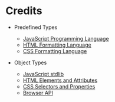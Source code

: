 # Credits

- Predefined Types
	- [JavaScript Programming Language](https://developer.mozilla.org/en-US/docs/Web/JavaScript/)
	- [HTML Formatting Language](https://developer.mozilla.org/en-US/docs/Web/HTML/)
	- [CSS Formatting Language](https://developer.mozilla.org/en-US/docs/Web/CSS/)

- Object Types
	- [JavaScript stdlib](https://developer.mozilla.org/en-US/docs/Web/JavaScript/Reference/Global_Objects/)
	- [HTML Elements and Attributes](https://developer.mozilla.org/en-US/docs/Web/HTML/)
	- [CSS Selectors and Properties](https://developer.mozilla.org/en-US/docs/Web/CSS/)
	- [Browser API](https://developer.mozilla.org/en-US/docs/Web/API/)
